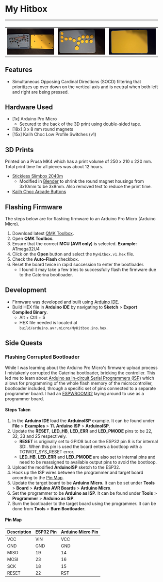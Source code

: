 # My Hitbox
&nbsp; | &nbsp; | &nbsp;
--- | --- | ---
![](images/Open.jpg) | ![](images/Front.jpg) | ![](images/Back.jpg)

## Features
- Simultaneous Opposing Cardinal Directions (SOCD) filtering that prioritizes up over down on the vertical axis and is neutral when both left and right are being pressed.

## Hardware Used
- [1x] Arduino Pro Micro
    - Secured to the back of the 3D print using double-sided tape.
- [18x] 3 x 8 mm round magnets
- [15x] Kailh Choc Low Profile Switches (v1)

## 3D Prints
Printed on a Prusa MK4 which has a print volume of 250 x 210 x 220 mm. Total print time for all pieces was about 12 hours.

- [Stickless Slimbox 2040m](https://www.printables.com/model/449392-slimbox-2040-stickless-all-button-low-profile-figh)
    - Modified in [Blender](https://www.blender.org/) to shrink the round magnet housings from 3x10mm to be 3x8mm. Also removed text to reduce the print time.
- [Kailh Choc Arcade Buttons](https://www.printables.com/model/148297-better-printed-arcade-button-kailh-choc-v1-low-pro)

## Flashing Firmware
The steps below are for flashing firmware to an Arduino Pro Micro (Arduino Micro).

1. Download latest [QMK Toolbox](https://github.com/qmk/qmk_toolbox/releases).
1. Open **QMK Toolbox**.
1. Ensure that the correct **MCU (AVR only)** is selected. **Example:** ATmega32U4
1. Click on the **Open** button and select the `MyHitbox.v1.hex` file.
1. Check the **Auto-Flash** checkbox.
1. Reset the board twice in rapid succession to enter the bootloader.
    - I found it may take a few tries to successfully flash the firmware due to the Caterina bootloader.

## Development
- Firmware was developed and built using [Arduino IDE](https://www.arduino.cc/en/software).
- Build HEX file in **Arduino IDE** by navigating to **Sketch** > **Export Compiled Binary**.
    - Alt + Ctrl + S
    - HEX file needed is located at `build/arduino.avr.micro/MyHitbox.ino.hex`.

## Side Quests
### Flashing Corrupted Bootloader
While I was learning about the Arduino Pro Micro's firmware upload process I mistakenly corrupted the Caterina bootloader, bricking the controller. This led me to learn about [Arduino as In-circuit Serial Programmers (ISP)](https://docs.arduino.cc/built-in-examples/arduino-isp/ArduinoISP) which allows for programming of the whole flash memory of the microcontroller, bootloader included, through a specific set of pins connected to a separate programmer board. I had an [ESPWROOM32](https://www.espressif.com/sites/default/files/documentation/esp32-wroom-32_datasheet_en.pdf) laying around to use as a programmer board.

#### Steps Taken
1. In the **Arduino IDE** load the **ArduinoISP** example. It can be found under **File** > **Examples** > **11. Arduino ISP** > **ArduinoISP**.
1. Update the **RESET**, **LED_HB**, **LED_ERR** and **LED_PMODE** pins to be 22, 32, 33 and 25 respectively.
    - **RESET** is originally set to GPIO8 but on the ESP32 pin 8 is for internal SDI. When this pin is used the board enters a bootloop with a TG1WDT_SYS_RESET error.
    - **LED_HB**, **LED_ERR** and **LED_PMODE** are also set to internal pins and need to be reassigned to available output pins to avoid the bootloop.
1. Upload the modified **ArduinoISP** sketch to the ESP32.
1. Hook up the ISP wires between the programmer and target board according to the [Pin Map](#pin-map).
1. Update the target board to be **Arduino Micro**. It can be set under **Tools** > **Board** > **Arduino AVR Boards** > **Arduino Micro**.
1. Set the programmer to be **Arduino as ISP**. It can be found under **Tools** > **Programmer** > **Arduino as ISP**.
1. Burn the bootloader to the target board using the programmer. It can be done from **Tools** > **Burn Bootloader**.

#### Pin Map
Description | ESP32 Pin | Arduino Micro Pin
--- | --- | ---
VCC | VIN | VCC
GND | GND | GND
MISO | 19 | 14
MOSI | 23 | 16
SCK | 18 | 15
RESET | 22 | RST
